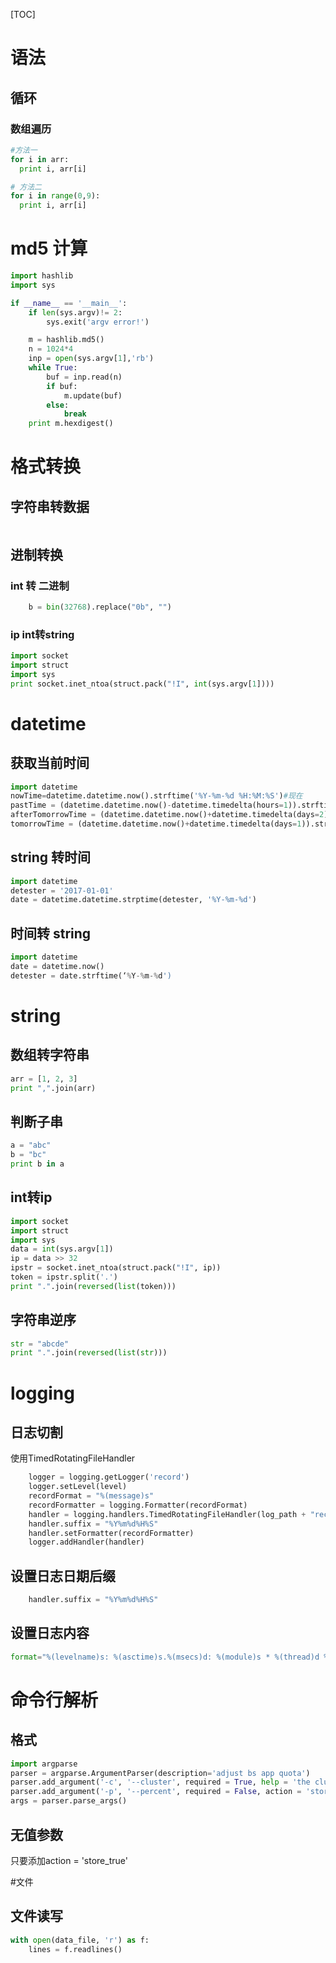 [TOC]
# 语法

## 循环

### 数组遍历

```python
#方法一
for i in arr:
  print i, arr[i]

# 方法二
for i in range(0,9):
  print i, arr[i]
```

# md5 计算

``` python
import hashlib
import sys

if __name__ == '__main__':
    if len(sys.argv)!= 2:
        sys.exit('argv error!')

    m = hashlib.md5()
    n = 1024*4
    inp = open(sys.argv[1],'rb')
    while True:
        buf = inp.read(n)
        if buf:
            m.update(buf)
        else:
            break
    print m.hexdigest()
```

# 格式转换

## 字符串转数据

``` python

```



## 进制转换

### int 转 二进制

``` python
    b = bin(32768).replace("0b", "")
```
### ip int转string

```python
import socket
import struct
import sys
print socket.inet_ntoa(struct.pack("!I", int(sys.argv[1])))
```



# datetime

## 获取当前时间
```python
import datetime
nowTime=datetime.datetime.now().strftime('%Y-%m-%d %H:%M:%S')#现在
pastTime = (datetime.datetime.now()-datetime.timedelta(hours=1)).strftime('%Y-%m-%d %H:%M:%S')#过去一小时时间
afterTomorrowTime = (datetime.datetime.now()+datetime.timedelta(days=2)).strftime('%Y-%m-%d %H:%M:%S')#后天
tomorrowTime = (datetime.datetime.now()+datetime.timedelta(days=1)).strftime('%Y-%m-%d %H:%M:%S')#明天
```
## string 转时间
``` python
import datetime
detester = '2017-01-01'
date = datetime.datetime.strptime(detester, '%Y-%m-%d')
```
## 时间转 string
``` python
import datetime
date = datetime.now()
detester = date.strftime(‘%Y-%m-%d')
```
# string

## 数组转字符串

```python
arr = [1, 2, 3]
print ",".join(arr)
```
## 判断子串

```python
a = "abc"
b = "bc"
print b in a
```

## int转ip

```python
import socket
import struct
import sys
data = int(sys.argv[1])
ip = data >> 32
ipstr = socket.inet_ntoa(struct.pack("!I", ip))
token = ipstr.split('.')
print ".".join(reversed(list(token)))
```

## 字符串逆序

```python
str = "abcde"
print ".".join(reversed(list(str)))
```

# logging

## 日志切割
使用TimedRotatingFileHandler
```python
    logger = logging.getLogger('record')
    logger.setLevel(level)
    recordFormat = "%(message)s"
    recordFormatter = logging.Formatter(recordFormat)
    handler = logging.handlers.TimedRotatingFileHandler(log_path + "record.log", when='S', backupCount=4)
    handler.suffix = "%Y%m%d%H%S"
    handler.setFormatter(recordFormatter)
    logger.addHandler(handler)
```
## 设置日志日期后缀
```python
    handler.suffix = "%Y%m%d%H%S"
```

## 设置日志内容
```python
format="%(levelname)s: %(asctime)s.%(msecs)d: %(module)s * %(thread)d %(message)s <%(filename)s:%(lineno)d>"
```
# 命令行解析
## 格式

```python
import argparse
parser = argparse.ArgumentParser(description='adjust bs app quota')
parser.add_argument('-c', '--cluster', required = True, help = 'the cluster')
parser.add_argument('-p', '--percent', required = False, action = 'store_true',help = 'use percent or absolute value')
args = parser.parse_args()
```
## 无值参数

只要添加action = 'store_true'

#文件

## 文件读写

```python
with open(data_file, 'r') as f:
    lines = f.readlines()
```

